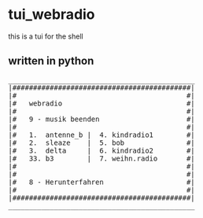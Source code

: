# tui_webradio
this is a tui for the shell
## written in python 
<pre>
_____________________________________________
|###########################################|
|#                                         #|
|#   webradio                              #|
|#                                         #|
|#   9 - musik beenden                     #|
|#                                         #|
|#   1.  antenne_b |  4. kindradio1        #|
|#   2.  sleaze    |  5. bob               #|
|#   3.  delta     |  6. kindradio2        #|
|#   33. b3        |  7. weihn.radio       #|
|#                                         #|
|#                                         #|
|#   8 - Herunterfahren                    #|
|#                                         #|
|###########################################|
_____________________________________________
